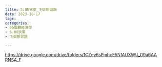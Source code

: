 ```yaml
---
title: 5.08狄萊_下學期習題
date: 2023-10-17
tags: 
categories:
- 05個體經濟學
- 5.08狄萊
- 下學期習題

---
```

https://drive.google.com/drive/folders/1CZey6sPmhcE5NfAUXWU_O9a6AARNSA_F
